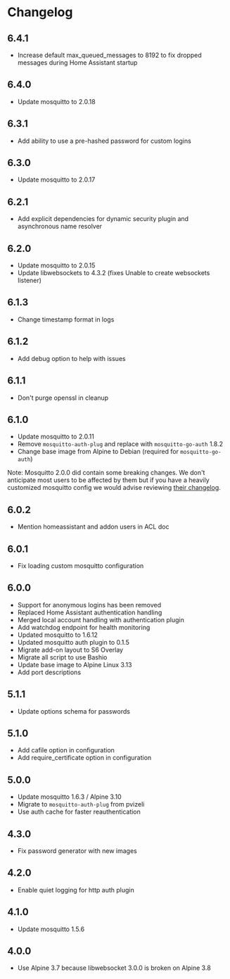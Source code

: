 # Changelog

## 6.4.1

- Increase default max_queued_messages to 8192 to fix dropped messages during Home Assistant startup

## 6.4.0

- Update mosquitto to 2.0.18

## 6.3.1

- Add ability to use a pre-hashed password for custom logins

## 6.3.0

- Update mosquitto to 2.0.17

## 6.2.1

- Add explicit dependencies for dynamic security plugin and asynchronous name resolver 

## 6.2.0

- Update mosquitto to 2.0.15
- Update libwebsockets to 4.3.2 (fixes Unable to create websockets listener)

## 6.1.3

- Change timestamp format in logs

## 6.1.2

- Add debug option to help with issues

## 6.1.1

- Don't purge openssl in cleanup

## 6.1.0

- Update mosquitto to 2.0.11
- Remove `mosquitto-auth-plug` and replace with `mosquitto-go-auth` 1.8.2
- Change base image from Alpine to Debian (required for `mosquitto-go-auth`)

Note: Mosquitto 2.0.0 did contain some breaking changes. We don't anticipate
most users to be affected by them but if you have a heavily customized mosquitto
config we would advise reviewing [their changelog](https://mosquitto.org/ChangeLog.txt). 

## 6.0.2

- Mention homeassistant and addon users in ACL doc

## 6.0.1

- Fix loading custom mosquitto configuration

## 6.0.0

- Support for anonymous logins has been removed
- Replaced Home Assistant authentication handling
- Merged local account handling with authentication plugin
- Add watchdog endpoint for health monitoring
- Updated mosquitto to 1.6.12
- Updated mosquitto auth plugin to 0.1.5
- Migrate add-on layout to S6 Overlay
- Migrate all script to use Bashio
- Update base image to Alpine Linux 3.13
- Add port descriptions

## 5.1.1

- Update options schema for passwords

## 5.1.0

- Add cafile option in configuration
- Add require_certificate option in configuration

## 5.0.0

- Update mosquitto 1.6.3 / Alpine 3.10
- Migrate to `mosquitto-auth-plug` from pvizeli
- Use auth cache for faster reauthentication

## 4.3.0

- Fix password generator with new images

## 4.2.0

- Enable quiet logging for http auth plugin

## 4.1.0

- Update mosquitto 1.5.6

## 4.0.0

- Use Alpine 3.7 because libwebsocket 3.0.0 is broken on Alpine 3.8
